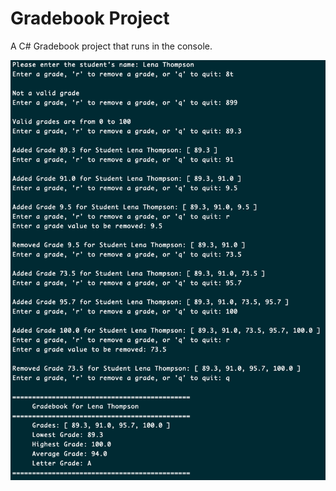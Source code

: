 # Gradebook Project

A C# Gradebook project that runs in the console.

![Gradebook Console Demo](/images/gradebook-console-demo.png)
